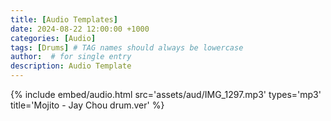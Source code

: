 ```yaml
---
title: [Audio Templates]
date: 2024-08-22 12:00:00 +1000
categories: [Audio]
tags: [Drums] # TAG names should always be lowercase
author:  # for single entry
description: Audio Template
---
```


{%
  include embed/audio.html
  src='assets/aud/IMG_1297.mp3'
  types='mp3'
  title='Mojito - Jay Chou drum.ver'
%}